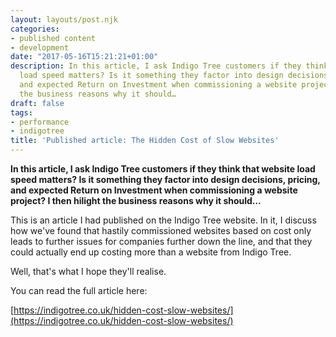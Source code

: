 ```yaml
---
layout: layouts/post.njk
categories:
- published content
- development
date: "2017-05-16T15:21:21+01:00"
description: In this article, I ask Indigo Tree customers if they think that website
  load speed matters? Is it something they factor into design decisions, pricing,
  and expected Return on Investment when commissioning a website project? I then hilight
  the business reasons why it should…
draft: false
tags:
- performance
- indigotree
title: 'Published article: The Hidden Cost of Slow Websites'
---
```


**In this article, I ask Indigo Tree customers if they think that website load speed matters? Is it something they factor into design decisions, pricing, and expected Return on Investment when commissioning a website project? I then hilight the business reasons why it should…**

This is an article I had published on the Indigo Tree website. In it, I discuss how we've found that hastily commissioned websites based on cost only leads to further issues for companies further down the line, and that they could actually end up costing more than a website from Indigo Tree.

Well, that's what I hope they'll realise.


You can read the full article here:

[https://indigotree.co.uk/hidden-cost-slow-websites/](https://indigotree.co.uk/hidden-cost-slow-websites/)
